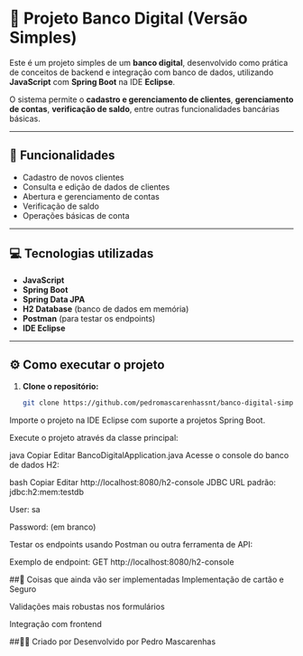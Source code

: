 # 🏦 Projeto Banco Digital (Versão Simples)

Este é um projeto simples de um **banco digital**, desenvolvido como prática de conceitos de backend e integração com banco de dados, utilizando **JavaScript** com **Spring Boot** na IDE **Eclipse**.

O sistema permite o **cadastro e gerenciamento de clientes**, **gerenciamento de contas**, **verificação de saldo**, entre outras funcionalidades bancárias básicas.

---

## 🚀 Funcionalidades

- Cadastro de novos clientes  
- Consulta e edição de dados de clientes  
- Abertura e gerenciamento de contas  
- Verificação de saldo  
- Operações básicas de conta  

---

## 💻 Tecnologias utilizadas

- **JavaScript**
- **Spring Boot**
- **Spring Data JPA**
- **H2 Database** (banco de dados em memória)
- **Postman** (para testar os endpoints)
- **IDE Eclipse**

---

## ⚙️ Como executar o projeto

1. **Clone o repositório:**
   ```bash
   git clone https://github.com/pedromascarenhassnt/banco-digital-simples.git
Importe o projeto na IDE Eclipse com suporte a projetos Spring Boot.

Execute o projeto através da classe principal:

java
Copiar
Editar
BancoDigitalApplication.java
Acesse o console do banco de dados H2:

bash
Copiar
Editar
http://localhost:8080/h2-console
JDBC URL padrão: jdbc:h2:mem:testdb

User: sa

Password: (em branco)

Testar os endpoints usando Postman ou outra ferramenta de API:

Exemplo de endpoint: GET http://localhost:8080/h2-console

##🔧 Coisas que ainda vão ser implementadas
Implementação de cartão e Seguro

Validações mais robustas nos formulários

Integração com frontend


##👨‍💻 Criado por
Desenvolvido por Pedro Mascarenhas
